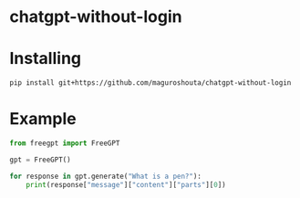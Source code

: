 # chatgpt-without-login

# Installing

```
pip install git+https://github.com/maguroshouta/chatgpt-without-login
```

# Example

```python
from freegpt import FreeGPT

gpt = FreeGPT()

for response in gpt.generate("What is a pen?"):
    print(response["message"]["content"]["parts"][0])
```
